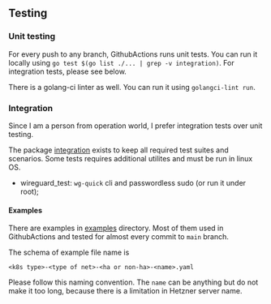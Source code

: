 ## Testing
### Unit testing
For every push to any branch, GithubActions runs unit tests. You can run it locally using `go test $(go list ./... | grep -v integration)`. For integration tests, please see below.

There is a golang-ci linter as well. You can run it using `golangci-lint run`.

### Integration
Since I am a person from operation world, I prefer integration tests over unit testing.

The package [integration](../internal/integration) exists to keep all required test suites and scenarios. Some tests requires additional utilites and must be run in linux OS.

- wireguard_test: `wg-quick` cli and passwordless sudo (or run it under root);

#### Examples
There are examples in [examples](../pulumi-template/examples) directory. Most of them used in GithubActions and tested for almost every commit to `main` branch.

The schema of example file name is
```
<k8s type>-<type of net>-<ha or non-ha>-<name>.yaml
```
Please follow this naming convention.
The `name` can be anything but do not make it too long, because there is a limitation in Hetzner server name.
